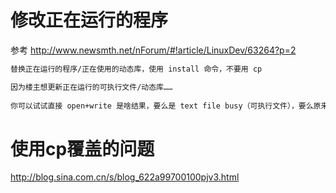 # 修改正在运行的程序

参考 http://www.newsmth.net/nForum/#!article/LinuxDev/63264?p=2

```bash
替换正在运行的程序/正在使用的动态库，使用 install 命令，不要用 cp 
```

```bash
因为楼主想更新正在运行的可执行文件/动态库…… 
  
你可以试试直接 open+write 是啥结果，要么是 text file busy（可执行文件），要么原来的进程崩溃（动态库） 
```

# 使用cp覆盖的问题

http://blog.sina.com.cn/s/blog_622a99700100pjv3.html